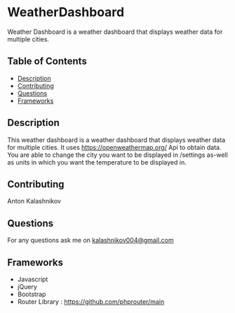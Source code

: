 # WeatherDashboard
Weather Dashboard is a weather dashboard that displays weather data for multiple cities.
## Table of Contents
* [Description](#description)
* [Contributing](#contributing)
* [Questions](#questions)
* [Frameworks](#frameworks)
## Description
This weather dashboard is a weather dashboard that displays weather data for multiple cities.
It uses https://openweathermap.org/ Api to obtain data. You are able to change the city you want to be displayed in /settings
as-well as units in which you want the temperature to be displayed in.
## Contributing
Anton Kalashnikov
## Questions
For any questions ask me on kalashnikov004@gmail.com
## Frameworks
* Javascript
* jQuery
* Bootstrap
* Router Library : https://github.com/phprouter/main
